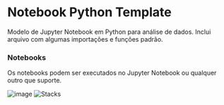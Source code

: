 # Notebook Python Template
Modelo de Jupyter Notebook em Python para análise de dados.
Inclui arquivo com algumas importações e funções padrão.

### Notebooks
Os notebooks podem ser executados no Jupyter Notebook ou qualquer outro que suporte.

![image](https://upload.wikimedia.org/wikipedia/commons/3/38/Jupyter_logo.svg) ![Stacks](https://skillicons.dev/icons?i=py,git,github&theme=dark)

